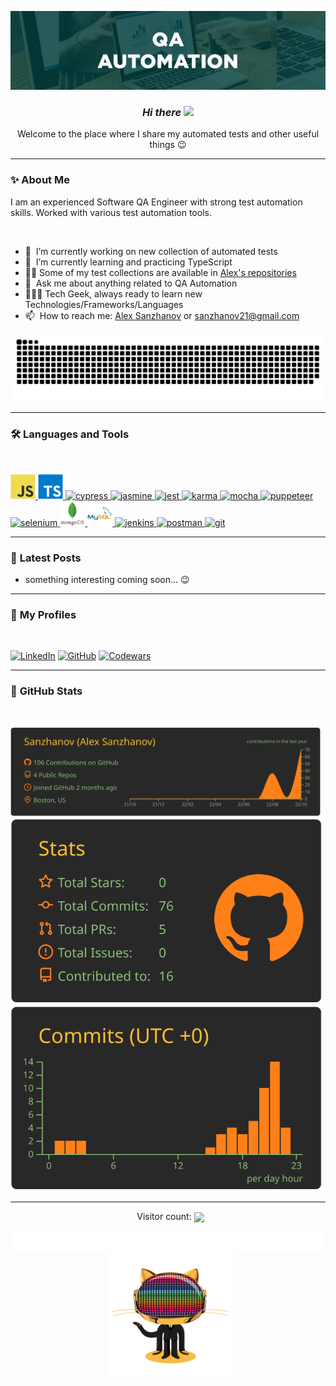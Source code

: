 [![Header](https://github.com/Sanzhanov/Sanzhanov/blob/main/assets/QA-Automation.png)](https://www.linkedin.com/in/sanzhanov/)

<div align='center'>

 ### *Hi there* <a href="https://www.linkedin.com/in/sanzhanov/"><img src="https://media.giphy.com/media/hvRJCLFzcasrR4ia7z/giphy.gif" width="5%"></a>

Welcome to the place where I share my automated tests and other useful things :wink:</div>

------
### ✨ **About Me**
I am an experienced Software QA Engineer with strong test automation skills. Worked with various test automation tools.

<br/>

- 🔭 &nbsp;I’m currently working on new collection of automated tests 
- 🌱 &nbsp;I’m currently learning and practicing TypeScript
- 👨‍💻 Some of my test collections are available in <a rel="me" href="https://github.com/Sanzhanov?tab=repositories">Alex's repositories</a>
- 💬 &nbsp;Ask me about anything related to QA Automation
- 👨🏼‍💻 Tech Geek, always ready to learn new Technologies/Frameworks/Languages
- 📫 &nbsp;How to reach me: <a rel="me" href="https://www.linkedin.com/in/sanzhanov/">Alex Sanzhanov</a> or sanzhanov21@gmail.com

<div align='center'>
<img src='.github/workflows/github-contribution-grid-snake.svg'/>
</div>

------

### 🛠️ **Languages and Tools** 
  <br/>

  <p align="left"> <a href="https://developer.mozilla.org/en-US/docs/Web/JavaScript" target="_blank" rel="noreferrer"> <img src="https://raw.githubusercontent.com/devicons/devicon/master/icons/javascript/javascript-original.svg" alt="javascript" width="40" height="40"/> </a> <a href="https://www.typescriptlang.org/" target="_blank" rel="noreferrer"> <img src="https://raw.githubusercontent.com/devicons/devicon/master/icons/typescript/typescript-original.svg" alt="typescript" width="40" height="40"/> </a> <a href="https://www.cypress.io" target="_blank" rel="noreferrer"> <img src="https://raw.githubusercontent.com/simple-icons/simple-icons/6e46ec1fc23b60c8fd0d2f2ff46db82e16dbd75f/icons/cypress.svg" alt="cypress" width="40" height="40"/> </a> <a href="https://jasmine.github.io/" target="_blank" rel="noreferrer"> <img src="https://www.vectorlogo.zone/logos/jasmine/jasmine-icon.svg" alt="jasmine" width="40" height="40"/> </a>  <a href="https://jestjs.io" target="_blank" rel="noreferrer"> <img src="https://www.vectorlogo.zone/logos/jestjsio/jestjsio-icon.svg" alt="jest" width="40" height="40"/> </a> <a href="https://karma-runner.github.io/latest/index.html" target="_blank" rel="noreferrer"> <img src="https://raw.githubusercontent.com/detain/svg-logos/780f25886640cef088af994181646db2f6b1a3f8/svg/karma.svg" alt="karma" width="40" height="40"/> </a> <a href="https://mochajs.org" target="_blank" rel="noreferrer"> <img src="https://www.vectorlogo.zone/logos/mochajs/mochajs-icon.svg" alt="mocha" width="40" height="40"/> </a> <a href="https://github.com/puppeteer/puppeteer" target="_blank" rel="noreferrer"> <img src="https://www.vectorlogo.zone/logos/pptrdev/pptrdev-official.svg" alt="puppeteer" width="40" height="40"/> </a> <a href="https://www.selenium.dev" target="_blank" rel="noreferrer"> <img src="https://raw.githubusercontent.com/detain/svg-logos/780f25886640cef088af994181646db2f6b1a3f8/svg/selenium-logo.svg" alt="selenium" width="40" height="40"/> </a> <a href="https://www.mongodb.com/" target="_blank" rel="noreferrer"> <img src="https://raw.githubusercontent.com/devicons/devicon/master/icons/mongodb/mongodb-original-wordmark.svg" alt="mongodb" width="40" height="40"/> </a> <a href="https://www.mysql.com/" target="_blank" rel="noreferrer"> <img src="https://raw.githubusercontent.com/devicons/devicon/master/icons/mysql/mysql-original-wordmark.svg" alt="mysql" width="40" height="40"/> </a> <a href="https://www.jenkins.io" target="_blank" rel="noreferrer"> <img src="https://www.vectorlogo.zone/logos/jenkins/jenkins-icon.svg" alt="jenkins" width="40" height="40"/> </a> <a href="https://postman.com" target="_blank" rel="noreferrer"> <img src="https://www.vectorlogo.zone/logos/getpostman/getpostman-icon.svg" alt="postman" width="40" height="40"/> </a>  <a href="https://git-scm.com/" target="_blank" rel="noreferrer"> <img src="https://www.vectorlogo.zone/logos/git-scm/git-scm-icon.svg" alt="git" width="40" height="40"/> </a> </p>

------

### 📕 **Latest Posts** 
- something interesting coming soon... :wink:

------

### 🔗 **My Profiles**
<br/>

[![LinkedIn](https://img.shields.io/badge/--0D1117?style=for-the-badge&logo=LinkedIn)](https://www.linkedin.com/in/sanzhanov/)
[![GitHub](https://img.shields.io/badge/--0D1117?style=for-the-badge&logo=GitHub)](https://github.com/Sanzhanov)
[![Codewars](https://img.shields.io/badge/--0D1117?style=for-the-badge&logo=Codewars)](https://www.codewars.com/users/Aleksandr%20Sanzhanov)

------
### 📝 **GitHub Stats**
<br/>

[![](https://raw.githubusercontent.com/Sanzhanov/Sanzhanov/main/profile-summary-card-output/gruvbox/0-profile-details.svg)](https://github.com/vn7n24fzkq/github-profile-summary-cards)
[![](https://raw.githubusercontent.com/Sanzhanov/Sanzhanov/main/profile-summary-card-output/gruvbox/3-stats.svg)](https://github.com/vn7n24fzkq/github-profile-summary-cards) [![](https://raw.githubusercontent.com/Sanzhanov/Sanzhanov/main/profile-summary-card-output/gruvbox/4-productive-time.svg)](https://github.com/vn7n24fzkq/github-profile-summary-cards)

---
<div align='center'>
<p align="center"> 
   Visitor count:
   
   <img src="https://profile-counter.glitch.me/Sanzhanov/count.svg" align="center"/> 
 </p></div>

 <img src='.github/workflows/thanks.svg'/>

 <div align='center'>
<p align="center"> 
        <img src='.github/workflows/cartoon1.gif' height=200 
   align="center"/> 
 </p></div>

 